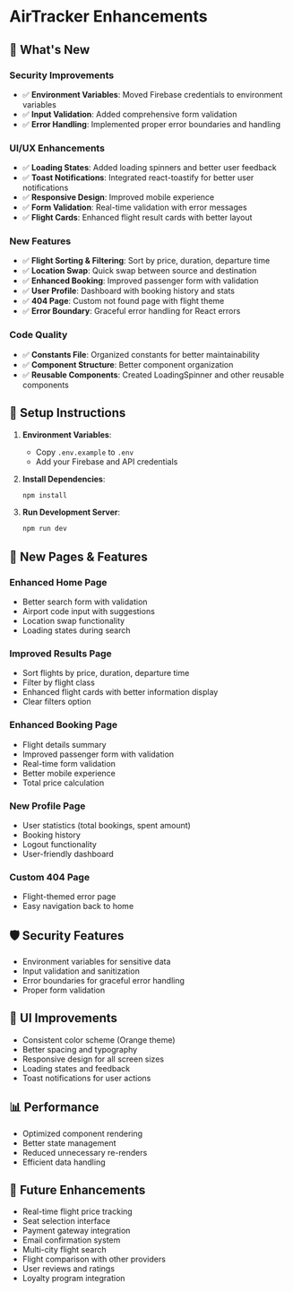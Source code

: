# AirTracker Enhancements

## 🚀 What's New

### Security Improvements
- ✅ **Environment Variables**: Moved Firebase credentials to environment variables
- ✅ **Input Validation**: Added comprehensive form validation
- ✅ **Error Handling**: Implemented proper error boundaries and handling

### UI/UX Enhancements
- ✅ **Loading States**: Added loading spinners and better user feedback
- ✅ **Toast Notifications**: Integrated react-toastify for better user notifications
- ✅ **Responsive Design**: Improved mobile experience
- ✅ **Form Validation**: Real-time validation with error messages
- ✅ **Flight Cards**: Enhanced flight result cards with better layout

### New Features
- ✅ **Flight Sorting & Filtering**: Sort by price, duration, departure time
- ✅ **Location Swap**: Quick swap between source and destination
- ✅ **Enhanced Booking**: Improved passenger form with validation
- ✅ **User Profile**: Dashboard with booking history and stats
- ✅ **404 Page**: Custom not found page with flight theme
- ✅ **Error Boundary**: Graceful error handling for React errors

### Code Quality
- ✅ **Constants File**: Organized constants for better maintainability
- ✅ **Component Structure**: Better component organization
- ✅ **Reusable Components**: Created LoadingSpinner and other reusable components

## 🔧 Setup Instructions

1. **Environment Variables**: 
   - Copy `.env.example` to `.env`
   - Add your Firebase and API credentials

2. **Install Dependencies**:
   ```bash
   npm install
   ```

3. **Run Development Server**:
   ```bash
   npm run dev
   ```

## 📱 New Pages & Features

### Enhanced Home Page
- Better search form with validation
- Airport code input with suggestions
- Location swap functionality
- Loading states during search

### Improved Results Page
- Sort flights by price, duration, departure time
- Filter by flight class
- Enhanced flight cards with better information display
- Clear filters option

### Enhanced Booking Page
- Flight details summary
- Improved passenger form with validation
- Real-time form validation
- Better mobile experience
- Total price calculation

### New Profile Page
- User statistics (total bookings, spent amount)
- Booking history
- Logout functionality
- User-friendly dashboard

### Custom 404 Page
- Flight-themed error page
- Easy navigation back to home

## 🛡️ Security Features

- Environment variables for sensitive data
- Input validation and sanitization
- Error boundaries for graceful error handling
- Proper form validation

## 🎨 UI Improvements

- Consistent color scheme (Orange theme)
- Better spacing and typography
- Responsive design for all screen sizes
- Loading states and feedback
- Toast notifications for user actions

## 📊 Performance

- Optimized component rendering
- Better state management
- Reduced unnecessary re-renders
- Efficient data handling

## 🔮 Future Enhancements

- Real-time flight price tracking
- Seat selection interface
- Payment gateway integration
- Email confirmation system
- Multi-city flight search
- Flight comparison with other providers
- User reviews and ratings
- Loyalty program integration